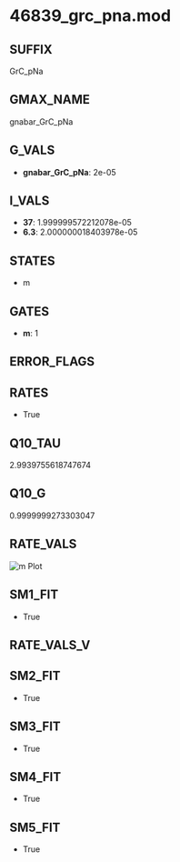 # 46839_grc_pna.mod

## SUFFIX

GrC_pNa

## GMAX_NAME

gnabar_GrC_pNa

## G_VALS

- **gnabar_GrC_pNa**: 2e-05

## I_VALS

- **37**: 1.999999572212078e-05
- **6.3**: 2.000000018403978e-05

## STATES

- m

## GATES

- **m**: 1

## ERROR_FLAGS


## RATES

- True

## Q10_TAU

2.9939755618747674

## Q10_G

0.9999999273303047

## RATE_VALS

![m Plot](/Users/pbozelos/Dropbox/icg-Chai-Panos/supermodels/output_markdown_files/Na/46839_grc_pna.mod/images/m.png)

## SM1_FIT

- True

## RATE_VALS_V

## SM2_FIT

- True

## SM3_FIT

- True

## SM4_FIT

- True

## SM5_FIT

- True

